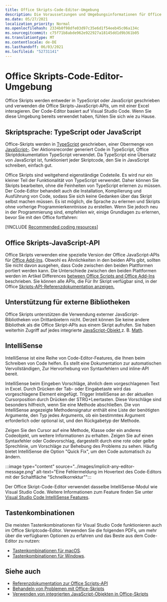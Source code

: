 ```yaml
---
title: Office Skripts-Code-Editor-Umgebung
description: Die Voraussetzungen und Umgebungsinformationen für Office Skripts in Excel im Web.
ms.date: 05/27/2021
localization_priority: Normal
ms.openlocfilehash: 2334b0f98dfe03d97c35e6d1f54eeb45c06a134c
ms.sourcegitcommit: c75f71b8abde962e922927a18145dd1d9b361b05
ms.translationtype: MT
ms.contentlocale: de-DE
ms.lasthandoff: 06/03/2021
ms.locfileid: "52731141"
---
```

# <a name="office-scripts-code-editor-environment"></a>Office Skripts-Code-Editor-Umgebung

Office Skripts werden entweder in TypeScript oder JavaScript geschrieben und verwenden die Office Skripts-JavaScript-APIs, um mit einer Excel interagieren. Der Code-Editor basiert auf Visual Studio Code. Wenn Sie diese Umgebung bereits verwendet haben, fühlen Sie sich wie zu Hause.

## <a name="scripting-language-typescript-or-javascript"></a>Skriptsprache: TypeScript oder JavaScript

Office-Skripts werden in [TypeScript](https://www.typescriptlang.org/docs/home.html) geschrieben, einer Obermenge von [JavaScript-](https://developer.mozilla.org/docs/Web/JavaScript). Der Aktionsrecorder generiert Code in TypeScript, Office Skriptdokumentation TypeScript verwendet. Da TypeScript eine Übersatz von JavaScript ist, funktioniert jeder Skriptcode, den Sie in JavaScript schreiben, einfach gut.

Office Skripts sind weitgehend eigenständige Codeteile. Es wird nur ein kleiner Teil der Funktionalität von TypeScript verwendet. Daher können Sie Skripts bearbeiten, ohne die Feinheiten von TypeScript erlernen zu müssen. Der Code-Editor behandelt auch die Installation, Kompilierung und Ausführung von Code, sodass Sie sich keine Gedanken über das Skript selbst machen müssen. Es ist möglich, die Sprache zu erlernen und Skripts ohne vorherige Programmierkenntnisse zu erstellen. Wenn Sie jedoch neu in der Programmierung sind, empfehlen wir, einige Grundlagen zu erlernen, bevor Sie mit den Office fortfahren:

[!INCLUDE [Recommended coding resources](../includes/coding-basics-references.md)]

## <a name="office-scripts-javascript-api"></a>Office Skripts-JavaScript-API

Office Skripts verwenden eine spezielle Version der Office JavaScript-APIs für [Office Add-Ins](/office/dev/add-ins/overview/index). Obwohl es Ähnlichkeiten in den beiden APIs gibt, sollten Sie nicht davon ausgehen, dass Code zwischen den beiden Plattformen portiert werden kann. Die Unterschiede zwischen den beiden Plattformen werden im Artikel Differences [between Office Scripts and Office Add-Ins](../resources/add-ins-differences.md#apis) beschrieben. Sie können alle APIs, die Für Ihr Skript verfügbar sind, in der Office [Skripts-API-Referenzdokumentation anzeigen.](/javascript/api/office-scripts/overview)

## <a name="external-library-support"></a>Unterstützung für externe Bibliotheken

Office Skripts unterstützen die Verwendung externer JavaScript-Bibliotheken von Drittanbietern nicht. Derzeit können Sie keine andere Bibliothek als die Office Skript-APIs aus einem Skript aufrufen. Sie haben weiterhin Zugriff auf jedes integrierte [JavaScript-Objekt,](../develop/javascript-objects.md)z. B. [Math](https://developer.mozilla.org/docs/Web/JavaScript/Reference/Global_Objects/Math).

## <a name="intellisense"></a>IntelliSense

IntelliSense ist eine Reihe von Code-Editor-Features, die Ihnen beim Schreiben von Code helfen. Es stellt eine Dokumentation zur automatischen Vervollständigen, Zur Hervorhebung von Syntaxfehlern und inline-API bereit.

IntelliSense beim Eingeben Vorschläge, ähnlich dem vorgeschlagenen Text in Excel. Durch Drücken der Tab- oder Eingabetaste wird das vorgeschlagene Element eingefügt. Trigger IntelliSense an der aktuellen Cursorposition durch Drücken der STRG+Leertasten. Diese Vorschläge sind besonders hilfreich, wenn Sie eine Methode abschließen. Die von IntelliSense angezeigte Methodensignatur enthält eine Liste der benötigten Argumente, den Typ jedes Arguments, ob ein bestimmtes Argument erforderlich oder optional ist, und den Rückgabetyp der Methode.

Zeigen Sie den Cursor auf eine Methode, Klasse oder ein anderes Codeobjekt, um weitere Informationen zu erhalten. Zeigen Sie auf einen Syntaxfehler oder Codevorschlag, dargestellt durch eine rote oder gelbe Sprechlinie, um Vorschläge zur Behebung des Problems zu sehen. Häufig bietet IntelliSense die Option "Quick Fix", um den Code automatisch zu ändern.

:::image type="content" source="../images/implicit-any-editor-message.png" alt-text="Eine Fehlermeldung im Hovertext des Code-Editors mit der Schaltfläche &quot;Schnellkorrektur&quot;":::

Der Office Skript-Code-Editor verwendet dasselbe IntelliSense-Modul wie Visual Studio Code. Weitere Informationen zum Feature finden Sie unter [Visual Studio Code IntelliSense Features](https://code.visualstudio.com/docs/editor/intellisense#_intellisense-features).

## <a name="keyboard-shortcuts"></a>Tastenkombinationen

Die meisten Tastenkombinationen für Visual Studio Code funktionieren auch im Office Skriptcode-Editor. Verwenden Sie die folgenden PDFs, um mehr über die verfügbaren Optionen zu erfahren und das Beste aus dem Code-Editor zu nutzen:

- [Tastenkombinationen für macOS](https://code.visualstudio.com/shortcuts/keyboard-shortcuts-macos.pdf).
- [Tastenkombinationen für Windows](https://code.visualstudio.com/shortcuts/keyboard-shortcuts-windows.pdf).

## <a name="see-also"></a>Siehe auch

- [Referenzdokumentation zur Office Scripts-API](/javascript/api/office-scripts/overview)
- [Behandeln von Problemen mit Office-Skripts](../testing/troubleshooting.md)
- [Verwenden von integrierten JavaScript-Objekten in Office-Skripts](../develop/javascript-objects.md)
